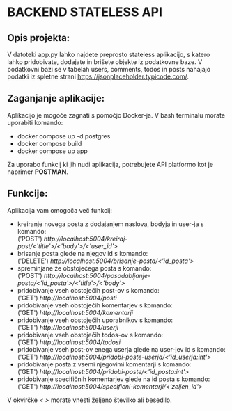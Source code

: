 # BACKEND STATELESS API

## Opis projekta:
V datoteki app.py lahko najdete preprosto stateless aplikacijo, s katero lahko pridobivate, dodajate in brišete objekte iz podatkovne baze.
V podatkovni bazi se v tabelah users, comments, todos in posts nahajajo podatki iz spletne strani https://jsonplaceholder.typicode.com/.

## Zaganjanje aplikacije:
Aplikacijo je mogoče zagnati s pomočjo Docker-ja. V bash terminalu morate uporabiti komando:
- docker compose up -d postgres
- docker compose build
- docker compose up app 

Za uporabo funkcij ki jih nudi aplikacija, potrebujete API platformo kot je naprimer **POSTMAN**.

## Funkcije: 
Aplikacija vam omogoča več funkcij:
- kreiranje novega posta z dodajanjem naslova, bodyja in user-ja s komando: <br />
    ('POST') *http://localhost:5004/kreiraj-post/<'title'>/<'body'>/<'user_id'>* 
- brisanje posta glede na njegov id s komando: <br />
    ('DELETE') *http://localhost:5004/brisanje-posta/<'id_posta'>*
- spreminjane že obstoječega posta s komando: <br />
    ('POST') *http://localhost:5004/posodabljanje-posta/<'id_posta'>/<'title'>/<'body'>*
- pridobivanje vseh obstoječih post-ov s komando:<br />
    ('GET') *http://localhost:5004/posti*
- pridobivanje vseh obstoječih komentarjev s komando:<br />
    ('GET') *http://localhost:5004/komentarji*
- pridobivanje vseh obstoječih uporabnikov s komando:<br />
    ('GET') *http://localhost:5004/userji*
- pridobivanje vseh obstoječih todos-ov s komando:<br />
    ('GET') *http://localhost:5004/todosi*
- pridobivanje vseh post-ov enega userja glede na user-jev id s komando:<br />
    ('GET') *http://localhost:5004/pridobi-poste-userja/<'id_userja:int'>*
- pridobivanje posta z vsemi njegovimi komentarji s komando:<br />
    ('GET') *http://localhost:5004/pridobi-poste/<'id_posta:int'>*
- pridobivanje specifičnih komentarjev glede na id posta s komando:<br />
    ('GET') *http://localhost:5004/specificni-komentarji/<'zeljen_id'>*

V okvirčke *< >* morate vnesti željeno številko ali besedilo. 

